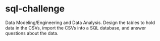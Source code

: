 # sql-challenge
Data Modeling/Engineering and Data Analysis. Design the tables to hold data in the CSVs, import the CSVs into a SQL database, and answer questions about the data.
